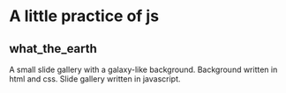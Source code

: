 # A little practice of js
## what_the_earth
A small slide gallery with a galaxy-like background.
Background written in html and css.
Slide gallery written in javascript.


